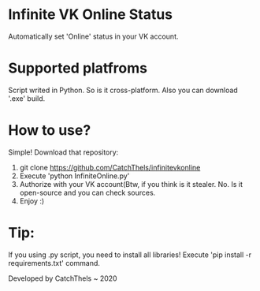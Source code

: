# Infinite VK Online Status
Automatically set 'Online' status in your VK account.



# Supported platfroms
Script writed in Python. So is it cross-platform. Also you can download '.exe' build.

# How to use?

Simple! Download that repository:
1) git clone https://github.com/CatchThels/infinitevkonline
2) Execute 'python InfiniteOnline.py'
3) Authorize with your VK account(Btw, if you think is it stealer. No. Is it open-source and you can check sources.
4) Enjoy :)

# Tip:

If you using .py script, you need to install all libraries! Execute 'pip install -r requirements.txt' command.




Developed by CatchThels ~ 2020

